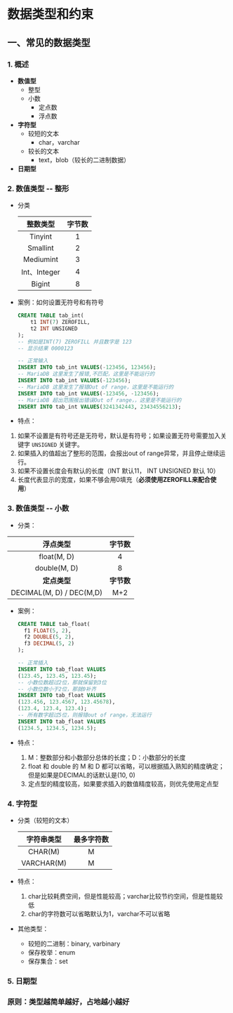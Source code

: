 # 数据类型和约束

## 一、常见的数据类型

### 1. 概述

+ **数值型**
  + 整型
  + 小数
    + 定点数
    + 浮点数
+ **字符型**
  + 较短的文本
    + char，varchar
  + 较长的文本
    + text，blob（较长的二进制数据）
+ **日期型**

### 2. 数值类型 -- 整形

+ 分类

    |   整数类型   | 字节数 |
    | :----------: | :----: |
    |   Tinyint    |   1    |
    |   Smallint   |   2    |
    |  Mediumint   |   3    |
    | Int、Integer |   4    |
    |    Bigint    |   8    |

+ 案例：如何设置无符号和有符号

    ```sql
    CREATE TABLE tab_int(
        t1 INT(7) ZEROFILL,
        t2 INT UNSIGNED
    );
    -- 例如是INT(7) ZEROFILL 并且数字是 123
    -- 显示结果 0000123

    -- 正常输入
    INSERT INTO tab_int VALUES(-123456, 123456);
    -- MariaDB 这里发生了报错,不匹配，这里是不能运行的
    INSERT INTO tab_int VALUES(-123456);
    -- MariaDB 这里发生了报错Out of range，这里是不能运行的
    INSERT INTO tab_int VALUES(-123456, -123456);
    -- MariaDB 超出范围报出错误Out of range，，这里是不能运行的
    INSERT INTO tab_int VALUES(3241342443, 23434556213);
    ```

+ 特点：
1. 如果不设置是有符号还是无符号，默认是有符号；如果设置无符号需要加入关键字 `UNSIGNED` 关键字。
  2. 如果插入的值超出了整形的范围，会报出out of range异常，并且停止继续运行。
  3. 如果不设置长度会有默认的长度（INT 默认11， INT UNSIGNED 默认 10）
  4. 长度代表显示的宽度，如果不够会用0填充（**必须使用ZEROFILL来配合使用**）

### 3. 数值类型 -- 小数

+ 分类：

|         浮点类型         |   字节数   |
| :----------------------: | :--------: |
|       float(M, D)        |     4      |
|       double(M, D)       |     8      |
|       **定点类型**       | **字节数** |
| DECIMAL(M, D) / DEC(M,D) |    M+2     |

+ 案例：

  ```sql
  CREATE TABLE tab_float(
  	f1 FLOAT(5, 2),
  	f2 DOUBLE(5, 2),
  	f3 DECIMAL(5, 2)
  );
  
  -- 正常插入
  INSERT INTO tab_float VALUES
  (123.45, 123.45, 123.45);
  -- 小数位数超过2位，那就保留到3位
  -- 小数位数小于2位，那就0补齐
  INSERT INTO tab_float VALUES
  (123.456, 123.4567, 123.45678),
  (123.4, 123.4, 123.4);
  -- 所有数字超过5位，则报错out of range，无法运行
  INSERT INTO tab_float VALUES
  (1234.5, 1234.5, 1234.5);
  ```

+ 特点：

  1. M：整数部分和小数部分总体的长度；D：小数部分的长度
  2. float 和 double 的 M 和 D 都可以省略，可以根据插入熟知的精度确定；但是如果是DECIMAL的话默认是(10, 0)
  3. 定点型的精度较高，如果要求插入的数值精度较高，则优先使用定点型

### 4. 字符型

+ 分类（较短的文本）

  | 字符串类型 | 最多字符数 |
  | :--------: | :--------: |
  |  CHAR(M)   |     M      |
  | VARCHAR(M) |     M      |

+ 特点：

  1. char比较耗费空间，但是性能较高；varchar比较节约空间，但是性能较低
  2. char的字符数可以省略默认为1，varchar不可以省略

+ 其他类型：

  + 较短的二进制：binary,  varbinary
  + 保存枚举：enum
  + 保存集合：set

### 5. 日期型



























### 原则：类型越简单越好，占地越小越好